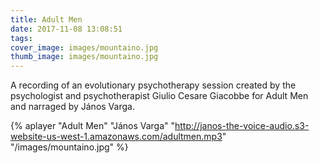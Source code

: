 ```yaml
---
title: Adult Men
date: 2017-11-08 13:08:51
tags:
cover_image: images/mountaino.jpg
thumb_image: images/mountaino.jpg
---
```


A recording of an evolutionary psychotherapy session created by the psychologist and psychotherapist Giulio Cesare Giacobbe for Adult Men and narraged by János Varga. 

{% aplayer "Adult Men" "János Varga" "http://janos-the-voice-audio.s3-website-us-west-1.amazonaws.com/adultmen.mp3" "/images/mountaino.jpg"  %}
